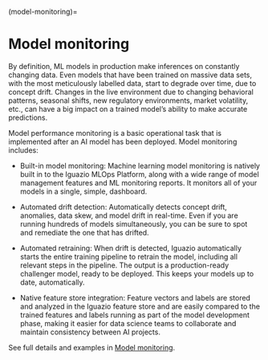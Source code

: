 (model-monitoring)=
# Model monitoring

By definition, ML models in production make inferences on constantly changing data. Even models that have been trained on massive data sets, with the most meticulously labelled data, start to degrade over time, due to concept drift. Changes in the live environment due to changing behavioral patterns, seasonal shifts, new regulatory environments, market volatility, etc., can have a big impact on a trained model’s ability to make accurate predictions.

Model performance monitoring is a basic operational task that is implemented after an AI model has been deployed. Model monitoring includes:

- Built-in model monitoring:
   Machine learning model monitoring is natively built in to the Iguazio MLOps Platform, along with a wide range of 
   model management features and ML monitoring reports. It monitors all of your models in a single, simple, dashboard.

- Automated drift detection:
   Automatically detects concept drift, anomalies, data skew, and model drift in real-time. Even if you are running hundreds of
   models simultaneously, you can be sure to spot and remediate the one that has drifted.

- Automated retraining:
   When drift is detected, Iguazio automatically starts the entire training pipeline to retrain the model, including all relevant 
   steps in the pipeline. The output is a production-ready challenger model, ready to be deployed. This keeps your models up to date, 
   automatically.

- Native feature store integration:
   Feature vectors and labels are stored and analyzed in the Iguazio feature store and are easily compared to the trained 
   features and labels running as part of the model development phase, making it easier for data science teams to 
   collaborate and maintain consistency between AI projects.

See full details and examples in [Model monitoring](../monitoring/index.html).